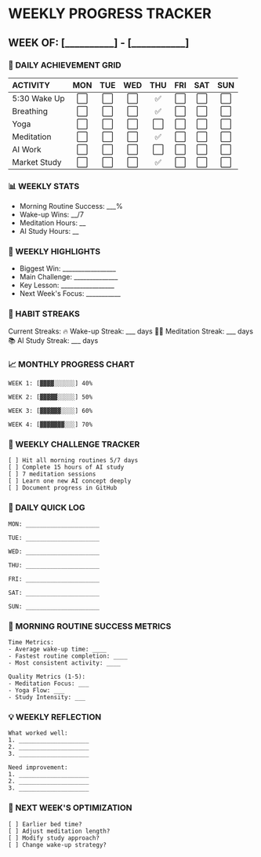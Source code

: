 # WEEKLY PROGRESS TRACKER
## WEEK OF: [__________] - [___________]

### 🎯 DAILY ACHIEVEMENT GRID

| ACTIVITY | MON | TUE | WED | THU | FRI | SAT | SUN |
|:---------|:---:|:---:|:---:|:---:|:---:|:---:|:---:|
| 5:30 Wake Up | ⬜ | ⬜ | ⬜ | ✅ | ⬜ | ⬜ | ⬜ |
| Breathing | ⬜ | ⬜ | ⬜ | ✅ | ⬜ | ⬜ | ⬜ |
| Yoga | ⬜ | ⬜ | ⬜ | ⬜ | ⬜ | ⬜ | ⬜ |
| Meditation | ⬜ | ⬜ | ⬜ | ✅ | ⬜ | ⬜ | ⬜ |
| AI Work | ⬜ | ⬜ | ⬜ | ⬜ | ⬜ | ⬜ | ⬜ |
| Market Study | ⬜ | ⬜ | ⬜ | ✅ | ⬜ | ⬜ | ⬜ |

### 📊 WEEKLY STATS
- Morning Routine Success: ___%
- Wake-up Wins: __/7
- Meditation Hours: __
- AI Study Hours: __


### 🌟 WEEKLY HIGHLIGHTS
* Biggest Win: _________________
* Main Challenge: ______________
* Key Lesson: _________________
* Next Week's Focus: ___________

### 💪 HABIT STREAKS
Current Streaks:
🔥 Wake-up Streak: ___ days
🧘‍♂️ Meditation Streak: ___ days
📚 AI Study Streak: ___ days

### 📈 MONTHLY PROGRESS CHART
```
WEEK 1: [▓▓▓▓░░░░░░] 40%

WEEK 2: [▓▓▓▓▓░░░░░] 50%

WEEK 3: [▓▓▓▓▓▓░░░░] 60%

WEEK 4: [▓▓▓▓▓▓▓░░░] 70%
```

### 🎯 WEEKLY CHALLENGE TRACKER
```
[ ] Hit all morning routines 5/7 days
[ ] Complete 15 hours of AI study
[ ] 7 meditation sessions
[ ] Learn one new AI concept deeply
[ ] Document progress in GitHub
```

### 📝 DAILY QUICK LOG
```
MON: _____________________

TUE: _____________________

WED: _____________________

THU: _____________________

FRI: _____________________

SAT: _____________________

SUN: _____________________

```

### 🌅 MORNING ROUTINE SUCCESS METRICS
```
Time Metrics:
- Average wake-up time: ____
- Fastest routine completion: ____
- Most consistent activity: ____

Quality Metrics (1-5):
- Meditation Focus: ___
- Yoga Flow: ___
- Study Intensity: ___
```

### 💡 WEEKLY REFLECTION
```
What worked well:
1. ____________________
2. ____________________
3. ____________________

Need improvement:
1. ____________________
2. ____________________
3. ____________________
```

### 🚀 NEXT WEEK'S OPTIMIZATION
```
[ ] Earlier bed time?
[ ] Adjust meditation length?
[ ] Modify study approach?
[ ] Change wake-up strategy?